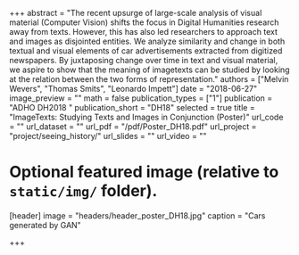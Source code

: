 +++
abstract = "The recent upsurge of large-scale analysis of visual material (Computer Vision) shifts the focus in Digital Humanities research away from texts. However, this has also led researchers to approach text and images as disjointed entities. We analyze similarity and change in both textual and visual elements of car advertisements extracted from digitized newspapers. By juxtaposing change over time in text and visual material, we aspire to show that the meaning of imagetexts can be studied by looking at the relation between the two forms of representation."
authors = ["Melvin Wevers", "Thomas Smits", "Leonardo Impett"]
date = "2018-06-27"
image_preview = ""
math = false
publication_types = ["1"]
publication = "ADHO DH2018 "
publication_short = "DH18"
selected = true
title = "ImageTexts: Studying Texts and Images in Conjunction (Poster)"
url_code = ""
url_dataset = ""
url_pdf = "/pdf/Poster_DH18.pdf"
url_project = "project/seeing_history/"
url_slides = ""
url_video = ""


# Optional featured image (relative to `static/img/` folder).
[header]
image = "headers/header_poster_DH18.jpg"
caption = "Cars generated by GAN"

+++


